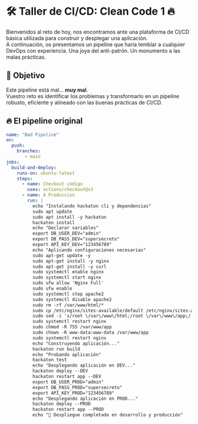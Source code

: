 # 🛠️ Taller de CI/CD: Clean Code 1 🔥  


Bienvenidos al reto de hoy, nos encontramos ante una plataforma de CI/CD básica utilizada para construir y desplegar una aplicación.  
A continuación, os presentamos un pipeline que haría temblar a cualquier DevOps con experiencia. Una joya del anti-patrón. Un monumento a las malas prácticas.  

## 🎯 Objetivo  

Este pipeline está mal… **muy mal**.  
Vuestro reto es identificar los problemas y transformarlo en un pipeline robusto, eficiente y alineado con las buenas prácticas de CI/CD.  


## 🔥 El pipeline original  

```yaml
name: "Bad Pipeline"
on:  
  push:
    branches:
       - main
jobs:  
  build-and-deploy:    
    runs-on: ubuntu-latest    
    steps:
      - name: Checkout código        
        uses: actions/checkout@v3
      - name: A Produccion
        run: |
          echo "Instalando hackaton cli y dependencias"
          sudo apt update          
          sudo apt install -y hackaton          
          hackaton install  
          echo "Declarar variables"
          export DB_USER_DEV="admin"
          export DB_PASS_DEV="supersecreto"
          export API_KEY_DEV="123456789"
          echo "Aplicando configuraciones necesarias"
          sudo apt-get update -y
          sudo apt-get install -y nginx
          sudo apt-get install -y curl
          sudo systemctl enable nginx
          sudo systemctl start nginx
          sudo ufw allow 'Nginx Full'
          sudo ufw enable
          sudo systemctl stop apache2
          sudo systemctl disable apache2
          sudo rm -rf /var/www/html/*
          sudo cp /etc/nginx/sites-available/default /etc/nginx/sites-available/backup
          sudo sed -i 's/root \/var\/www\/html;/root \/var\/www\/app;/' /etc/nginx/sites-available/default
          sudo systemctl restart nginx
          sudo chmod -R 755 /var/www/app
          sudo chown -R www-data:www-data /var/www/app
          sudo systemctl restart nginx
          echo "Construyendo aplicación..."
          hackaton run build
          echo "Probando aplicación"
          hackaton test
          echo "Desplegando aplicación en DEV..."
          hackaton deploy --DEV
          hackaton restart app --DEV
          export DB_USER_PROD="admin"
          export DB_PASS_PROD="supersecreto"
          export API_KEY_PROD="123456789"
          echo "Desplegando aplicación en PROD..."
          hackaton deploy --PROD
          hackaton restart app --PROD
          echo "🚀 Despliegue completado en desarrollo y producción"
```